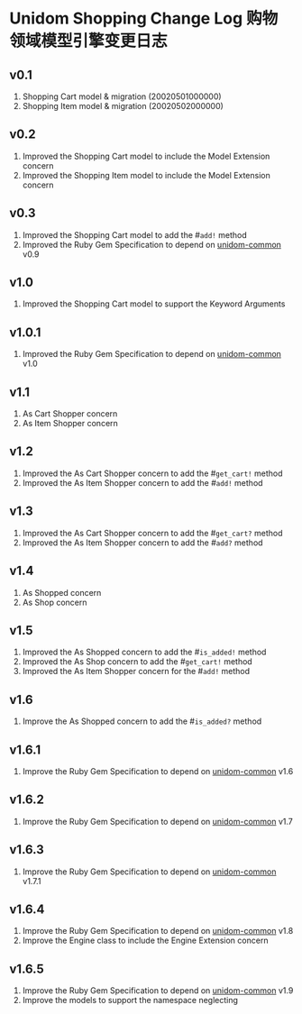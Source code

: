 # Unidom Shopping Change Log 购物领域模型引擎变更日志

## v0.1
1. Shopping Cart model & migration (20020501000000)
2. Shopping Item model & migration (20020502000000)

## v0.2
1. Improved the Shopping Cart model to include the Model Extension concern
2. Improved the Shopping Item model to include the Model Extension concern

## v0.3
1. Improved the Shopping Cart model to add the #``add!`` method
2. Improved the Ruby Gem Specification to depend on [unidom-common](https://github.com/topbitdu/unidom-common) v0.9

## v1.0
1. Improved the Shopping Cart model to support the Keyword Arguments

## v1.0.1
1. Improved the Ruby Gem Specification to depend on [unidom-common](https://github.com/topbitdu/unidom-common) v1.0

## v1.1
1. As Cart Shopper concern
2. As Item Shopper concern

## v1.2
1. Improved the As Cart Shopper concern to add the #``get_cart!`` method
2. Improved the As Item Shopper concern to add the #``add!`` method

## v1.3
1. Improved the As Cart Shopper concern to add the #``get_cart?`` method
2. Improved the As Item Shopper concern to add the #``add?`` method

## v1.4
1. As Shopped concern
2. As Shop concern

## v1.5
1. Improved the As Shopped concern to add the #``is_added!`` method
2. Improved the As Shop concern to add the #``get_cart!`` method
3. Improved the As Item Shopper concern for the #``add!`` method

## v1.6
1. Improve the As Shopped concern to add the #``is_added?`` method

## v1.6.1
1. Improve the Ruby Gem Specification to depend on [unidom-common](https://github.com/topbitdu/unidom-common) v1.6

## v1.6.2
1. Improve the Ruby Gem Specification to depend on [unidom-common](https://github.com/topbitdu/unidom-common) v1.7

## v1.6.3
1. Improve the Ruby Gem Specification to depend on [unidom-common](https://github.com/topbitdu/unidom-common) v1.7.1

## v1.6.4
1. Improve the Ruby Gem Specification to depend on [unidom-common](https://github.com/topbitdu/unidom-common) v1.8
2. Improve the Engine class to include the Engine Extension concern

## v1.6.5
1. Improve the Ruby Gem Specification to depend on [unidom-common](https://github.com/topbitdu/unidom-common) v1.9
2. Improve the models to support the namespace neglecting
